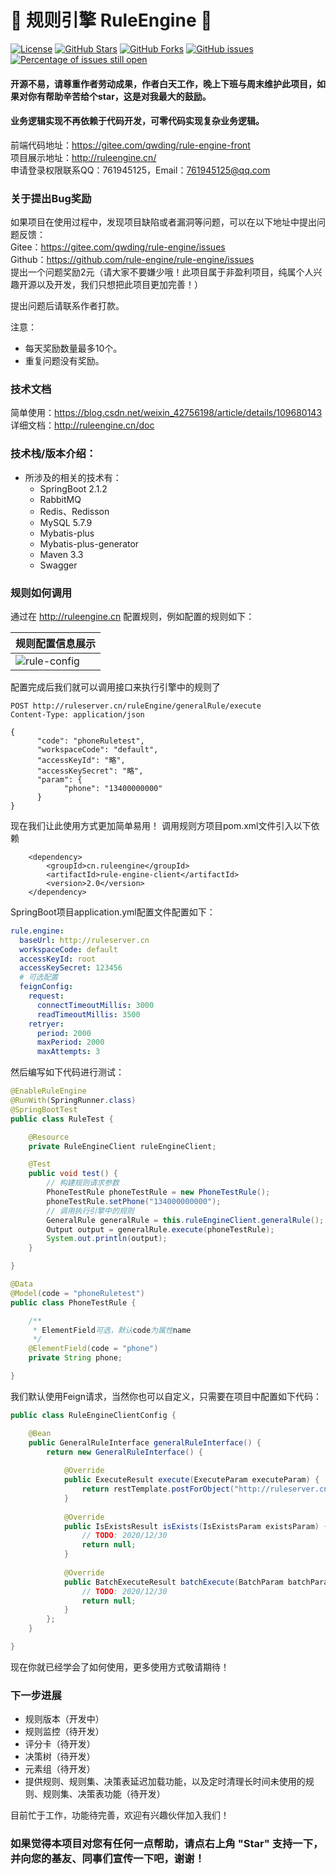 # 📌 规则引擎 RuleEngine 📌
[![License](https://img.shields.io/badge/license-Apache%202-4EB1BA.svg)](https://www.apache.org/licenses/LICENSE-2.0.html)
[![GitHub Stars](https://img.shields.io/github/stars/rule-engine/rule-engine)](https://github.com/rule-engine/rule-engine/stargazers)
[![GitHub Forks](https://img.shields.io/github/forks/rule-engine/rule-engine)](https://github.com/rule-engine/rule-engine/fork)
[![GitHub issues](https://img.shields.io/github/issues/rule-engine/rule-engine.svg)](https://github.com/rule-engine/rule-engine/issues)
[![Percentage of issues still open](http://isitmaintained.com/badge/open/rule-engine/rule-engine.svg)](https://github.com/rule-engine/rule-engine/issues "Percentage of issues still open")
#### 开源不易，请尊重作者劳动成果，作者白天工作，晚上下班与周末维护此项目，如果对你有帮助辛苦给个star，这是对我最大的鼓励。  
#### 业务逻辑实现不再依赖于代码开发，可零代码实现复杂业务逻辑。

前端代码地址：https://gitee.com/qwding/rule-engine-front  
项目展示地址：http://ruleengine.cn/   
申请登录权限联系QQ：761945125，Email：761945125@qq.com

### 关于提出Bug奖励
如果项目在使用过程中，发现项目缺陷或者漏洞等问题，可以在以下地址中提出问题反馈：  
Gitee：https://gitee.com/qwding/rule-engine/issues  
Github：https://github.com/rule-engine/rule-engine/issues  
提出一个问题奖励2元（请大家不要嫌少哦！此项目属于非盈利项目，纯属个人兴趣开源以及开发，我们只想把此项目更加完善！）  

提出问题后请联系作者打款。   

注意： 
- 每天奖励数量最多10个。
- 重复问题没有奖励。

### 技术文档
简单使用：https://blog.csdn.net/weixin_42756198/article/details/109680143  
详细文档：http://ruleengine.cn/doc

### 技术栈/版本介绍：
- 所涉及的相关的技术有：
    - SpringBoot 2.1.2
    - RabbitMQ
    - Redis、Redisson
    - MySQL 5.7.9
    - Mybatis-plus
    - Mybatis-plus-generator
    - Maven 3.3
    - Swagger  

### 规则如何调用
通过在 http://ruleengine.cn 配置规则，例如配置的规则如下：  

| 规则配置信息展示 |
|---|
| ![rule-config](https://boot-rule.oss-cn-beijing.aliyuncs.com/rule-config.png)|


配置完成后我们就可以调用接口来执行引擎中的规则了  
```
POST http://ruleserver.cn/ruleEngine/generalRule/execute
Content-Type: application/json

{
      "code": "phoneRuletest",
      "workspaceCode": "default",
      "accessKeyId": "略", 
      "accessKeySecret": "略",
      "param": {
            "phone": "13400000000"
      }
}
```

现在我们让此使用方式更加简单易用！
调用规则方项目pom.xml文件引入以下依赖
```pom
    <dependency>
        <groupId>cn.ruleengine</groupId>
        <artifactId>rule-engine-client</artifactId>
        <version>2.0</version>
    </dependency>
```
SpringBoot项目application.yml配置文件配置如下：
```yml
rule.engine:
  baseUrl: http://ruleserver.cn
  workspaceCode: default
  accessKeyId: root
  accessKeySecret: 123456
  # 可选配置
  feignConfig:
    request:
      connectTimeoutMillis: 3000
      readTimeoutMillis: 3500
    retryer:
      period: 2000
      maxPeriod: 2000
      maxAttempts: 3
```
然后编写如下代码进行测试：  
```java
@EnableRuleEngine
@RunWith(SpringRunner.class)
@SpringBootTest
public class RuleTest {

    @Resource
    private RuleEngineClient ruleEngineClient;

    @Test
    public void test() {
        // 构建规则请求参数
        PhoneTestRule phoneTestRule = new PhoneTestRule();
        phoneTestRule.setPhone("134000000000");
        // 调用执行引擎中的规则
        GeneralRule generalRule = this.ruleEngineClient.generalRule();
        Output output = generalRule.execute(phoneTestRule);
        System.out.println(output);
    }

}

@Data
@Model(code = "phoneRuletest")
public class PhoneTestRule {

    /**
     * ElementField可选，默认code为属性name
     */
    @ElementField(code = "phone")
    private String phone;

}
```

我们默认使用Feign请求，当然你也可以自定义，只需要在项目中配置如下代码：
```java
public class RuleEngineClientConfig {

    @Bean
    public GeneralRuleInterface generalRuleInterface() {
        return new GeneralRuleInterface() {
    
            @Override
            public ExecuteResult execute(ExecuteParam executeParam) {
                return restTemplate.postForObject("http://ruleserver.cn/ruleEngine/generalRule/execute", executeParam, ExecuteResult.class);
            }
    
            @Override
            public IsExistsResult isExists(IsExistsParam existsParam) {
                // TODO: 2020/12/30  
                return null;
            }
    
            @Override
            public BatchExecuteResult batchExecute(BatchParam batchParam) {
                // TODO: 2020/12/30  
                return null;
            }
        };
    }

}
```
现在你就已经学会了如何使用，更多使用方式敬请期待！


### 下一步进展
 - 规则版本（开发中）  
 - 规则监控（待开发）  
 - 评分卡（待开发）  
 - 决策树（待开发）   
 - 元素组（待开发）
 - 提供规则、规则集、决策表延迟加载功能，以及定时清理长时间未使用的规则、规则集、决策表功能（待开发）  

目前忙于工作，功能待完善，欢迎有兴趣伙伴加入我们！
 
### 如果觉得本项目对您有任何一点帮助，请点右上角 "Star" 支持一下， 并向您的基友、同事们宣传一下吧，谢谢！

